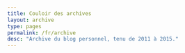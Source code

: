 ```yaml
---
title: Couloir des archives
layout: archive
type: pages
permalink: /fr/archive
desc: "Archive du blog personnel, tenu de 2011 à 2015."
---
```

